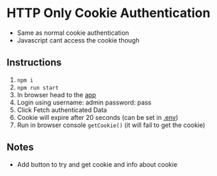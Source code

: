 # HTTP Only Cookie Authentication

- Same as normal cookie authentication
- Javascript cant access the cookie though

## Instructions

1. `npm i`
1. `npm run start`
1. In browser head to the [app](http://localhost:3000)
1. Login using username: admin password: pass
1. Click Fetch authenticated Data
1. Cookie will expire after 20 seconds (can be set in [.env](./.env))
1. Run in browser console `getCookie()` (it will fail to get the cookie)

## Notes

- Add button to try and get cookie and info about cookie
